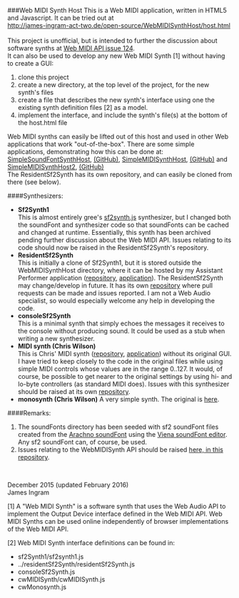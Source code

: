 ###Web MIDI Synth Host
This is a Web MIDI application, written in HTML5 and Javascript. It can be tried out at <br />
http://james-ingram-act-two.de/open-source/WebMIDISynthHost/host.html <br />
<br />
This project is unofficial, but is intended to further the discussion about software synths at [Web MIDI API issue 124](https://github.com/WebAudio/web-midi-api/issues/124).<br />
It can also be used to develop any new Web MIDI Synth [1] without having to create a GUI:

1. clone this project
2. create a new directory, at the top level of the project, for the new synth's files
3. create a file that describes the new synth's interface using one the existing synth definition files [2] as a model.
4. implement the interface, and include the synth's file(s) at the bottom of the host.html file

Web MIDI synths can easily be lifted out of this host and used in other Web applications that work "out-of-the-box". There are some simple applications, demonstrating how this can be done at:<br /> [SimpleSoundFontSynthHost](http://james-ingram-act-two.de/open-source/SimpleSoundFontSynthHost/host.html),  [(GitHub)](https://github.com/notator/SimpleSoundFontSynthHost),
[SimpleMIDISynthHost](http://james-ingram-act-two.de/open-source/SimpleMIDISynthHost/host.html),
[(GitHub)](https://github.com/notator/SimpleMIDISynthHost) and
[SimpleMIDISynthHost2](http://james-ingram-act-two.de/open-source/SimpleMIDISynthHost2/host.html),
[(GitHub)](https://github.com/notator/SimpleMIDISynthHost2)<br />
The ResidentSf2Synth has its own repository, and can easily be cloned from there (see below).

####Synthesizers:
* **Sf2Synth1**<br />
This is almost entirely gree's [sf2synth.js](https://github.com/gree/sf2synth.js) synthesizer, but I changed both the soundFont and synthesizer code so that soundFonts can be cached and changed at runtime. Essentially, this synth has been archived pending further discussion about the Web MIDI API. Issues relating to its code should now be raised in the ResidentSf2Synth's repository.
* **ResidentSf2Synth**<br />
This is initially a clone of Sf2Synth1, but it is stored outside the WebMIDISynthHost directory, where it can be hosted by my Assistant Performer application ([repository](https://github.com/notator/assistant-performer), [application](http://james-ingram-act-two.de/open-source/assistantPerformer/assistantPerformer.html)). The ResidentSf2Synth may change/develop in future. It has its own [repository](https://github.com/notator/residentSf2Synth) where pull requests can be made and issues reported. I am not a Web Audio specialist, so would especially welcome any help in developing the code.
* **consoleSf2Synth**<br />
This is a minimal synth that simply echoes the messages it receives to the console without producing sound.
It could be used as a stub when writing a new synthesizer.
* **MIDI synth (Chris Wilson)**<br />
This is Chris' MIDI synth ([repository](https://github.com/cwilso/midi-synth), [application](https://webaudiodemos.appspot.com/midi-synth/index.html)) without its original GUI. I have tried to keep closely to the code in the original files while using simple MIDI controls whose values are in the range 0..127. It would, of course, be possible to get nearer to the original settings by using hi- and lo-byte controllers (as standard MIDI does). Issues with this synthesizer should be raised at its own [repository](https://github.com/cwilso/midi-synth).
* **monosynth (Chris Wilson)** A very simple synth. The original is [here](https://github.com/cwilso/monosynth).<br />

####Remarks:
 1. The soundFonts directory has been seeded with sf2 soundFont files created from the [Arachno soundFont](http://www.arachnosoft.com/main/soundfont.php) using the [Viena soundFont editor](http://www.synthfont.com/index.html). Any sf2 soundFont can, of course, be used.<br />
 2. Issues relating to the WebMIDISynth API should be raised [here, in this repository](https://github.com/notator/WebMIDISynthHost/issues).
<br />

December 2015 (updated February 2016)<br />
James Ingram

[1] A "Web MIDI Synth" is a software synth that uses the Web Audio API to implement the Output Device interface defined in the Web MIDI API. Web MIDI Synths can be used online independently of browser implementations of the Web MIDI API.<br />

[2] Web MIDI Synth interface definitions can be found in:
* sf2Synth1/sf2synth1.js
* ../residentSf2Synth/residentSf2Synth.js
* consoleSf2Synth.js
* cwMIDISynth/cwMIDISynth.js
* cwMonosynth.js
